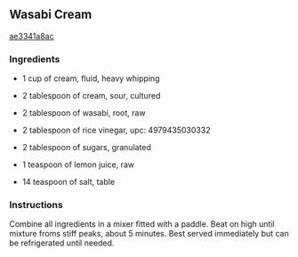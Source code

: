 ## Wasabi Cream

[ae3341a8ac](http://www.food.com/recipe/wasabi-cream-458241)

### Ingredients

 - 1 cup of cream, fluid, heavy whipping

 - 2 tablespoon of cream, sour, cultured

 - 2 tablespoon of wasabi, root, raw

 - 2 tablespoon of rice vinegar, upc: 4979435030332

 - 2 tablespoon of sugars, granulated

 - 1 teaspoon of lemon juice, raw

 - 14 teaspoon of salt, table

### Instructions

Combine all ingredients in a mixer fitted with a paddle. Beat on high until mixture froms stiff peaks, about 5 minutes. Best served immediately but can be refrigerated until needed.